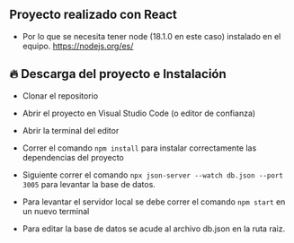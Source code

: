 ## Proyecto realizado con React
* Por lo que se necesita tener node (18.1.0 en este caso) instalado en el equipo. https://nodejs.org/es/

## 🔥 Descarga del proyecto e Instalación

* Clonar el repositorio
* Abrir el proyecto en Visual Studio Code (o editor de confianza)
* Abrir la terminal del editor
* Correr el comando ```npm install``` para instalar correctamente las dependencias del proyecto
* Siguiente correr el comando ``npx json-server --watch db.json --port  3005`` para levantar la base de datos.
* Para levantar el servidor local se debe correr el comando ```npm start``` en un nuevo terminal

* Para editar la base de datos se acude al archivo db.json en la ruta raiz.
